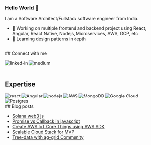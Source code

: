 ### Hello World 👋
I am a Software Architect/Fullstack software engineer from India.
- 🔭 Working on multiple frontend and backend project using React, Angular, React Native, Nodejs, Microservices, AWS, GCP, etc
- 🌱 Learning design patterns in depth
<br>
## Connect with me

 [<img align="left" alt="linked-in" src="https://img.shields.io/badge/linkedin-%230077B5.svg?&style=for-the-badge&logo=linkedin&logoColor=white" />](https://www.linkedin.com/in/riddhesh-ganatra-925b4858)
[<img align="left" alt="medium" src="https://img.shields.io/badge/medium-%2312100E.svg?&style=for-the-badge&logo=medium&logoColor=white" />](https://riddheshganatra.medium.com)
<br>
<br>
## Expertise
<img align="left" alt="react" src="https://img.shields.io/badge/react%20-%2320232a.svg?&style=for-the-badge&logo=react&logoColor=%2361DAFB" />
<img align="left" alt="Angular" src="https://img.shields.io/badge/angular-%23DD0031.svg?style=for-the-badge&logo=angular&logoColor=white"/>
<img align="left" alt="nodejs" src="https://img.shields.io/badge/node.js%20-%2343853D.svg?&style=for-the-badge&logo=node.js&logoColor=white" />
<img align="left" alt="AWS" src="https://img.shields.io/badge/AWS-%23FF9900.svg?style=for-the-badge&logo=amazon-aws&logoColor=white"/>
<img alt="Google Cloud" src="https://img.shields.io/badge/GoogleCloud-%234285F4.svg?style=for-the-badge&logo=google-cloud&logoColor=white"/>
<img align="left" alt="MongoDB" src ="https://img.shields.io/badge/MongoDB-%234ea94b.svg?style=for-the-badge&logo=mongodb&logoColor=white"/>
<img align="left" alt="Postgres" src ="https://img.shields.io/badge/postgres-%23316192.svg?style=for-the-badge&logo=postgresql&logoColor=white"/>
<br>
<br>
## Blog posts

<!-- BLOG-POST-LIST:START -->
- [Solana web3 js](https://riddheshganatra.medium.com/solana-web3-js-a9a7101df457?source=rss-caab789c09a2------2)
- [Promise vs Callback in javascript](https://riddheshganatra.medium.com/promise-vs-callback-in-javascript-172f7baf4f96?source=rss-caab789c09a2------2)
- [Create AWS IoT Core Things using AWS SDK](https://riddheshganatra.medium.com/create-aws-iot-core-things-using-aws-sdk-e9a7939597f4?source=rss-caab789c09a2------2)
- [Scalable Cloud Stack for MVP](https://riddheshganatra.medium.com/scalable-cloud-stack-for-mvp-6c0f3b051787?source=rss-caab789c09a2------2)
- [Tree-data with ag-grid Community](https://riddheshganatra.medium.com/tree-data-with-ag-grid-community-94ba1dfb40eb?source=rss-caab789c09a2------2)
<!-- BLOG-POST-LIST:END -->
